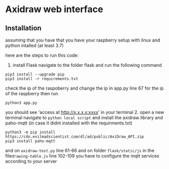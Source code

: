 # Axidraw web interface
 ## Installation
 
assuming that you have that you have your raspberry setup with linux and python intalled (at least 3.7)

here are the steps to run this code:
1. install Flask navigate to the folder flask and run the following command
```
pip3 install --upgrade pip
pip3 install -r requirements.txt
```
check the ip of the raspoberry and change the ip in app.py line 67 for the ip of the raspberry
then run 
```
python3 app.py
```
you should see 'access at http://x.x.x.x:xxxx' in your terminal
2. open a new terminal navigate to `python local script` and install the axidraw library and paho-mqtt (in case it didnt installed with the requirments.txt)
```
python3 -m pip install https://cdn.evilmadscientist.com/dl/ad/public/AxiDraw_API.zip
pip3 install paho-mqtt
```
and on `axidraw-test.py` line 61-66 and on folder `flask/static/js` in the file`drawing-table.js` line 102-109 you have to configure the mqtt services according to your server

